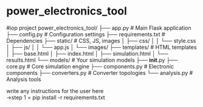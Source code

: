 # power_electronics_tool
#iop project
power_electronics_tool/
├── app.py                    # Main Flask application
├── config.py                 # Configuration settings
├── requirements.txt          # Dependencies
├── static/                   # CSS, JS, images
│   ├── css/
│   │   └── style.css
│   ├── js/
│   │   └── app.js
│   └── images/
├── templates/                # HTML templates
│   ├── base.html
│   ├── index.html
│   ├── simulation.html
│   └── results.html
└── models/                   # Your simulation models
    ├── __init__.py
    ├── core.py               # Core simulation engine
    ├── components.py         # Electronic components
    ├── converters.py         # Converter topologies
    └── analysis.py           # Analysis tools


 write any instructions for the user here  
 ->step 1 = pip install -r requirements.txt

